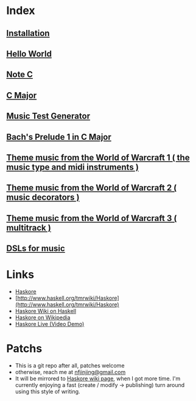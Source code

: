 Index
======


## [Installation](install.markdown)

## [Hello World](hello.markdown)

## [Note C](c.markdown)

## [C Major](c_major.markdown)

## [Music Test Generator](music_test.markdown)

## [Bach's Prelude 1 in C Major](bach_prelude.markdown)

## [Theme music from the World of Warcraft 1 ( the music type and midi instruments )](wow_1.markdown)

## [Theme music from the World of Warcraft 2 ( music decorators )](wow_2.markdown)

## [Theme music from the World of Warcraft 3 ( multitrack )](wow_3.markdown)

## [DSLs for music](music_dsl.markdown)

Links
======

* [Haskore](http://www.haskell.org/haskore/)
* [http://www.haskell.org/tmrwiki/Haskore](http://www.haskell.org/tmrwiki/Haskore)
* [Haskore Wiki on Haskell](http://www.haskell.org/haskellwiki/Haskore)
* [Haskore on Wikipedia](http://en.wikipedia.org/wiki/Haskore)
* [Haskore Live (Video Demo)](http://video.google.com/videoplay?docid=5849699036632847795)

Patchs
=======

* This is a git repo after all, patches welcome
* otherwise, reach me at [nfjinjing@gmail.com](mailto:nfjinjing@gmail.com)
* It will be mirrored to [Haskore wiki page](http://www.haskell.org/haskellwiki/Haskore), when I got more time. I'm currently enjoying a fast (create / modify -> publishing) turn around using this style of writing.